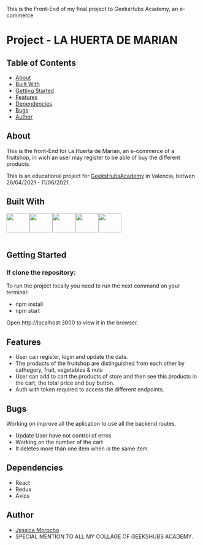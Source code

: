 This is the Front-End of my final project to GeeksHubs Academy, an e-commerce

# Project - LA HUERTA DE MARIAN

## Table of Contents

- [About](#about)
- [Built With](#built)
- [Getting Started](#started)
- [Features](#features)
- [Dependencies](#dependencies)
- [Bugs](#bugs)
- [Author](#author)


## About <a name = "about"></a>

This is the front-End for La Huerta de Marian, an e-commerce of a fruitshop, in wich an user may register to be able of buy the different products. 

This is an educational project for [GeeksHubsAcademy](https://geekshubsacademy.com/) in Valencia, betwen 26/04/2021 - 11/06/2021.


## Built With <a name = "built"></a>

<div style="display: flex; height: 50px">
    <img src="https://upload.wikimedia.org/wikipedia/commons/6/6a/JavaScript-logo.png"
      height= "50px" width= "60px"/>
      <img src="https://e7.pngegg.com/pngimages/5/56/png-clipart-website-development-html5-logo-world-wide-web-consortium-world-wide-web-angle-web-design.png"
      height= "50px" width= "60px"/>
      <img src="http://lineadecodigo.com/wp-content/uploads/2014/04/css.png"
      height= "50px" width= "60px"/>
    <img src="https://ensocore.com/media/61/reactjs-logo-sticker%20%281%29.jpg"
     height= "50px" width= "60px"/>
     <img src="https://lh3.googleusercontent.com/proxy/7TGhK-cV2KBalWX7VavD7f57RePYsN_h77VHUqIQ2gPQA--YDNu4arwyNnSMQ7MQM-6sRgTcZYDt1MM1ZRluUJFRr-7QxnGd"
      height= "50px" width= "60px"/>
       
</div>
<br/>

## Getting Started <a name = "started"></a>

### If clone the repository:
To run the project locally you need to run the next command on your terminal:
- npm install
- npm start

Open http://localhost:3000 to view it in the browser.

## Features <a name = "features"></a>

* User can register, login and update the data.
* The products of the fruitshop are distinguished from each other by cathegory, fruit, vegetables & nuts
* User can add to cart the products of store and then see this products in the cart, the total price and buy button.
* Auth with token required to access the different endpoints.

## Bugs <a name = "bugs"></a>

Working on improve all the aplication to use all the backend routes.
- Update User have not control of erros
- Working on the number of the cart
- It deletes more than one item when is the same item.

## Dependencies <a name = "dependencies"></a>

* React
* Redux
* Axios


## Author <a name = "author"></a>

* [Jessica Morocho](https://github.com/Jesicamm)
* SPECIAL MENTION TO ALL MY COLLAGE OF GEEKSHUBS ACADEMY.
